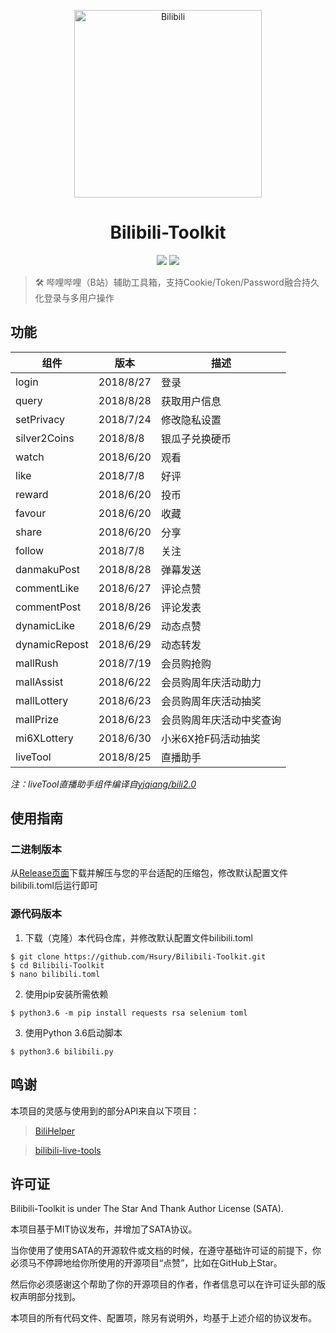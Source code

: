 <p align="center">
<img src="http://dl.kagamiz.com/Bilibili.png" alt="Bilibili" width="300px">
</p>

<h1 align="center">Bilibili-Toolkit</h1>

<p align="center">
<img src="https://img.shields.io/badge/version-2018.8.28-green.svg?longCache=true&style=for-the-badge">
<img src="https://img.shields.io/badge/license-SATA-blue.svg?longCache=true&style=for-the-badge">
</p>

> 🛠️ 哔哩哔哩（B站）辅助工具箱，支持Cookie/Token/Password融合持久化登录与多用户操作

## 功能

|组件                |版本           |描述                          |
|--------------------|---------------|------------------------------|
|login               |2018/8/27      |登录                          |
|query               |2018/8/28      |获取用户信息                  |
|setPrivacy          |2018/7/24      |修改隐私设置                  |
|silver2Coins        |2018/8/8       |银瓜子兑换硬币                |
|watch               |2018/6/20      |观看                          |
|like                |2018/7/8       |好评                          |
|reward              |2018/6/20      |投币                          |
|favour              |2018/6/20      |收藏                          |
|share               |2018/6/20      |分享                          |
|follow              |2018/7/8       |关注                          |
|danmakuPost         |2018/8/28      |弹幕发送                      |
|commentLike         |2018/6/27      |评论点赞                      |
|commentPost         |2018/8/26      |评论发表                      |
|dynamicLike         |2018/6/29      |动态点赞                      |
|dynamicRepost       |2018/6/29      |动态转发                      |
|mallRush            |2018/7/19      |会员购抢购                    |
|mallAssist          |2018/6/22      |会员购周年庆活动助力          |
|mallLottery         |2018/6/23      |会员购周年庆活动抽奖          |
|mallPrize           |2018/6/23      |会员购周年庆活动中奖查询      |
|mi6XLottery         |2018/6/30      |小米6X抢F码活动抽奖           |
|liveTool            |2018/8/25      |直播助手                      |

*注：liveTool直播助手组件编译自[yjqiang/bili2.0](https://github.com/yjqiang/bili2.0)*

## 使用指南

### 二进制版本

从[Release页面](https://github.com/Hsury/Bilibili-Toolkit/releases)下载并解压与您的平台适配的压缩包，修改默认配置文件bilibili.toml后运行即可

### 源代码版本

1. 下载（克隆）本代码仓库，并修改默认配置文件bilibili.toml

```
$ git clone https://github.com/Hsury/Bilibili-Toolkit.git
$ cd Bilibili-Toolkit
$ nano bilibili.toml
```

2. 使用pip安装所需依赖

```
$ python3.6 -m pip install requests rsa selenium toml
```

3. 使用Python 3.6启动脚本

```
$ python3.6 bilibili.py
```

## 鸣谢

本项目的灵感与使用到的部分API来自以下项目：

> [BiliHelper](https://github.com/lkeme/BiliHelper)

> [bilibili-live-tools](https://github.com/yjqiang/bilibili-live-tools)

## 许可证

Bilibili-Toolkit is under The Star And Thank Author License (SATA).

本项目基于MIT协议发布，并增加了SATA协议。

当你使用了使用SATA的开源软件或文档的时候，在遵守基础许可证的前提下，你必须马不停蹄地给你所使用的开源项目“点赞”，比如在GitHub上Star。

然后你必须感谢这个帮助了你的开源项目的作者，作者信息可以在许可证头部的版权声明部分找到。

本项目的所有代码文件、配置项，除另有说明外，均基于上述介绍的协议发布。
